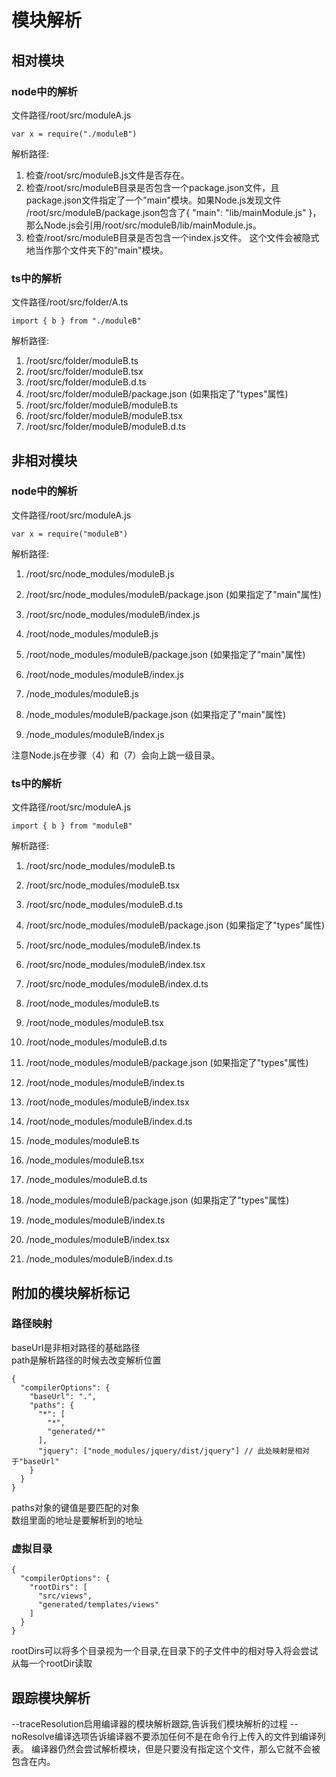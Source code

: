 # 模块解析

## 相对模块

### node中的解析
文件路径/root/src/moduleA.js
```
var x = require("./moduleB")
```
解析路径:  
1. 检查/root/src/moduleB.js文件是否存在。
2. 检查/root/src/moduleB目录是否包含一个package.json文件，且package.json文件指定了一个"main"模块。如果Node.js发现文件 /root/src/moduleB/package.json包含了{ "main": "lib/mainModule.js" }，那么Node.js会引用/root/src/moduleB/lib/mainModule.js。
3. 检查/root/src/moduleB目录是否包含一个index.js文件。 这个文件会被隐式地当作那个文件夹下的"main"模块。
### ts中的解析
文件路径/root/src/folder/A.ts
```
import { b } from "./moduleB"
```
解析路径:  
1. /root/src/folder/moduleB.ts
2. /root/src/folder/moduleB.tsx
3. /root/src/folder/moduleB.d.ts
4. /root/src/folder/moduleB/package.json (如果指定了"types"属性)
5. /root/src/folder/moduleB/moduleB.ts
6. /root/src/folder/moduleB/moduleB.tsx
7. /root/src/folder/moduleB/moduleB.d.ts

## 非相对模块

### node中的解析
文件路径/root/src/moduleA.js
```
var x = require("moduleB")
```
解析路径:  
1. /root/src/node_modules/moduleB.js
2. /root/src/node_modules/moduleB/package.json (如果指定了"main"属性)
3. /root/src/node_modules/moduleB/index.js 

4. /root/node_modules/moduleB.js
5. /root/node_modules/moduleB/package.json (如果指定了"main"属性)
6. /root/node_modules/moduleB/index.js 

7. /node_modules/moduleB.js
8. /node_modules/moduleB/package.json (如果指定了"main"属性)
9. /node_modules/moduleB/index.js  

注意Node.js在步骤（4）和（7）会向上跳一级目录。

### ts中的解析
文件路径/root/src/moduleA.js
```
import { b } from "moduleB"
```
解析路径:  
1. /root/src/node_modules/moduleB.ts
2. /root/src/node_modules/moduleB.tsx
3. /root/src/node_modules/moduleB.d.ts
4. /root/src/node_modules/moduleB/package.json (如果指定了"types"属性)
5. /root/src/node_modules/moduleB/index.ts
6. /root/src/node_modules/moduleB/index.tsx
7. /root/src/node_modules/moduleB/index.d.ts 

8. /root/node_modules/moduleB.ts
9. /root/node_modules/moduleB.tsx
10. /root/node_modules/moduleB.d.ts
11. /root/node_modules/moduleB/package.json (如果指定了"types"属性)
12. /root/node_modules/moduleB/index.ts
13. /root/node_modules/moduleB/index.tsx
14. /root/node_modules/moduleB/index.d.ts 

15. /node_modules/moduleB.ts
16. /node_modules/moduleB.tsx
17. /node_modules/moduleB.d.ts
18. /node_modules/moduleB/package.json (如果指定了"types"属性)
19. /node_modules/moduleB/index.ts
20. /node_modules/moduleB/index.tsx
21. /node_modules/moduleB/index.d.ts

## 附加的模块解析标记
### 路径映射
baseUrl是非相对路径的基础路径  
path是解析路径的时候去改变解析位置  
```
{
  "compilerOptions": {
    "baseUrl": ".",
    "paths": {
      "*": [
        "*",
        "generated/*"
      ],
      "jquery": ["node_modules/jquery/dist/jquery"] // 此处映射是相对于"baseUrl"
    }
  }
}
```
paths对象的键值是要匹配的对象  
数组里面的地址是要解析到的地址

### 虚拟目录
```
{
  "compilerOptions": {
    "rootDirs": [
      "src/views",
      "generated/templates/views"
    ]
  }
}
```
rootDirs可以将多个目录视为一个目录,在目录下的子文件中的相对导入将会尝试从每一个rootDir读取

## 跟踪模块解析
--traceResolution启用编译器的模块解析跟踪,告诉我们模块解析的过程
--noResolve编译选项告诉编译器不要添加任何不是在命令行上传入的文件到编译列表。 编译器仍然会尝试解析模块，但是只要没有指定这个文件，那么它就不会被包含在内。